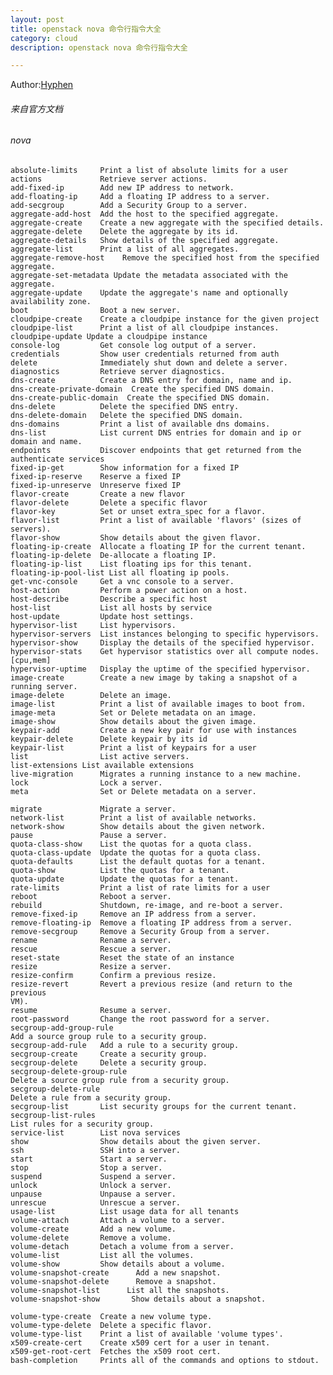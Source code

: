 ```yaml
---
layout: post
title: openstack nova 命令行指令大全  
category: cloud
description: openstack nova 命令行指令大全  

---
```


Author:[Hyphen](http://weibo.com/344736086)


###### 来自官方文档
###### nova     

    absolute-limits     Print a list of absolute limits for a user
    actions             Retrieve server actions.
    add-fixed-ip        Add new IP address to network.
    add-floating-ip     Add a floating IP address to a server.
    add-secgroup        Add a Security Group to a server.
    aggregate-add-host  Add the host to the specified aggregate.
    aggregate-create    Create a new aggregate with the specified details.
    aggregate-delete    Delete the aggregate by its id.
    aggregate-details   Show details of the specified aggregate.
    aggregate-list      Print a list of all aggregates.
    aggregate-remove-host    Remove the specified host from the specified  aggregate.
    aggregate-set-metadata Update the metadata associated with the aggregate.
    aggregate-update    Update the aggregate's name and optionally  availability zone.
    boot                Boot a new server.
    cloudpipe-create    Create a cloudpipe instance for the given project
    cloudpipe-list      Print a list of all cloudpipe instances.
    cloudpipe-update Update a cloudpipe instance
    console-log         Get console log output of a server.
    credentials         Show user credentials returned from auth
    delete              Immediately shut down and delete a server.
    diagnostics         Retrieve server diagnostics.
    dns-create          Create a DNS entry for domain, name and ip.
    dns-create-private-domain  Create the specified DNS domain.
    dns-create-public-domain  Create the specified DNS domain.
    dns-delete          Delete the specified DNS entry.
    dns-delete-domain   Delete the specified DNS domain.
    dns-domains         Print a list of available dns domains.
    dns-list            List current DNS entries for domain and ip or domain and name.
    endpoints           Discover endpoints that get returned from the  authenticate services
    fixed-ip-get        Show information for a fixed IP
    fixed-ip-reserve    Reserve a fixed IP
    fixed-ip-unreserve  Unreserve fixed IP
    flavor-create       Create a new flavor
    flavor-delete       Delete a specific flavor
    flavor-key          Set or unset extra_spec for a flavor.
    flavor-list         Print a list of available 'flavors' (sizes of servers).
    flavor-show         Show details about the given flavor.
    floating-ip-create  Allocate a floating IP for the current tenant.
    floating-ip-delete  De-allocate a floating IP.
    floating-ip-list    List floating ips for this tenant.
    floating-ip-pool-list List all floating ip pools.
    get-vnc-console     Get a vnc console to a server.
    host-action         Perform a power action on a host.
    host-describe       Describe a specific host
    host-list           List all hosts by service
    host-update         Update host settings.
    hypervisor-list     List hypervisors.
    hypervisor-servers  List instances belonging to specific hypervisors.
    hypervisor-show     Display the details of the specified hypervisor.
    hypervisor-stats    Get hypervisor statistics over all compute nodes.[cpu,mem]
    hypervisor-uptime   Display the uptime of the specified hypervisor.
    image-create        Create a new image by taking a snapshot of a running server.
    image-delete        Delete an image.
    image-list          Print a list of available images to boot from.
    image-meta          Set or Delete metadata on an image.
    image-show          Show details about the given image.
    keypair-add         Create a new key pair for use with instances
    keypair-delete      Delete keypair by its id
    keypair-list        Print a list of keypairs for a user
    list                List active servers.
    list-extensions List available extensions
    live-migration      Migrates a running instance to a new machine.
    lock                Lock a server.
    meta                Set or Delete metadata on a server.

    migrate             Migrate a server.
    network-list        Print a list of available networks.
    network-show        Show details about the given network.
    pause               Pause a server.
    quota-class-show    List the quotas for a quota class.
    quota-class-update  Update the quotas for a quota class.
    quota-defaults      List the default quotas for a tenant.
    quota-show          List the quotas for a tenant.
    quota-update        Update the quotas for a tenant.
    rate-limits         Print a list of rate limits for a user
    reboot              Reboot a server.
    rebuild             Shutdown, re-image, and re-boot a server.
    remove-fixed-ip     Remove an IP address from a server.
    remove-floating-ip  Remove a floating IP address from a server.
    remove-secgroup     Remove a Security Group from a server.
    rename              Rename a server.
    rescue              Rescue a server.
    reset-state         Reset the state of an instance
    resize              Resize a server.
    resize-confirm      Confirm a previous resize.
    resize-revert       Revert a previous resize (and return to the previous
    VM).
    resume              Resume a server.
    root-password       Change the root password for a server.
    secgroup-add-group-rule
    Add a source group rule to a security group.
    secgroup-add-rule   Add a rule to a security group.
    secgroup-create     Create a security group.
    secgroup-delete     Delete a security group.
    secgroup-delete-group-rule
    Delete a source group rule from a security group.
    secgroup-delete-rule
    Delete a rule from a security group.
    secgroup-list       List security groups for the current tenant.
    secgroup-list-rules
    List rules for a security group.
    service-list        List nova services
    show                Show details about the given server.
    ssh                 SSH into a server.
    start               Start a server.
    stop                Stop a server.
    suspend             Suspend a server.
    unlock              Unlock a server.
    unpause             Unpause a server.
    unrescue            Unrescue a server.
    usage-list          List usage data for all tenants
    volume-attach       Attach a volume to a server.
    volume-create       Add a new volume.
    volume-delete       Remove a volume.
    volume-detach       Detach a volume from a server.
    volume-list         List all the volumes.
    volume-show         Show details about a volume.
    volume-snapshot-create      Add a new snapshot.
    volume-snapshot-delete      Remove a snapshot.
    volume-snapshot-list      List all the snapshots.
    volume-snapshot-show       Show details about a snapshot.

    volume-type-create  Create a new volume type.
    volume-type-delete  Delete a specific flavor.
    volume-type-list    Print a list of available 'volume types'.
    x509-create-cert    Create x509 cert for a user in tenant.
    x509-get-root-cert  Fetches the x509 root cert.
    bash-completion     Prints all of the commands and options to stdout.